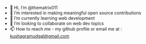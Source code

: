 - 👋 Hi, I’m @thematrix011
- 👀 I’m interested in making meaningful open source contributions
- 🌱 I’m currently learning web development
- 💞️ I’m looking to collaborate on web dev topics
- 📫 How to reach me - my github profile or email me at : kushagramudgal@gmail.com

<!---
thematrix011/thematrix011 is a ✨ special ✨ repository because its `README.md` (this file) appears on your GitHub profile.
You can click the Preview link to take a look at your changes.
--->
